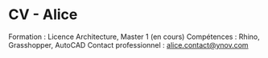 # CV - Alice

Formation : Licence Architecture, Master 1 (en cours)
Compétences : Rhino, Grasshopper, AutoCAD
Contact professionnel : alice.contact@ynov.com
